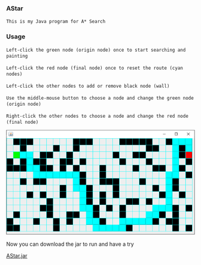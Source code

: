 ### AStar
	This is my Java program for A* Search
### Usage

	Left-click the green node (origin node) once to start searching and painting
	
	Left-click the red node (final node) once to reset the route (cyan nodes)
	
	Left-click the other nodes to add or remove black node (wall) 
	
	Use the middle-mouse button to choose a node and change the green node (origin node)
	
	Right-click the other nodes to choose a node and change the red node (final node)

![Example](https://github.com/Tenire/AStar/raw/master/img/example.png)

Now you can download the jar to run and have a try

[AStar.jar](https://github.com/Tenire/AStar/releases/download/v1.0.0/Astar.jar)

